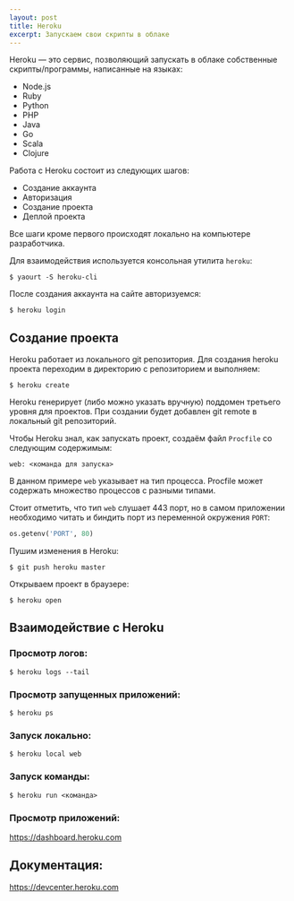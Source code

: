 ```yaml
---
layout: post
title: Heroku
excerpt: Запускаем свои скрипты в облаке
---
```


Heroku — это сервис, позволяющий запускать в облаке собственные скрипты/программы, написанные на языках:
- Node.js
- Ruby
- Python
- PHP
- Java
- Go
- Scala
- Clojure

Работа с Heroku состоит из следующих шагов:
- Создание аккаунта
- Авторизация
- Создание проекта
- Деплой проекта

Все шаги кроме первого происходят локально на компьютере разработчика.

Для взаимодействия используется консольная утилита `heroku`:

```
$ yaourt -S heroku-cli
```

После создания аккаунта на сайте авторизуемся:

```
$ heroku login
```

## Создание проекта
Heroku работает из локального git репозитория. Для создания heroku проекта переходим в директорию с репозиторием и выполняем:

```
$ heroku create
```

Heroku генерирует (либо можно указать вручную) поддомен третьего уровня для проектов. При создании будет добавлен git remote в локальный git репозиторий.

Чтобы Heroku знал, как запускать проект, создаём файл `Procfile` со следующим содержимым:

```
web: <команда для запуска>
```

В данном примере `web` указывает на тип процесса. Procfile может содержать множество процессов с разными типами.

Стоит отметить, что тип `web` слушает 443 порт, но в самом приложении необходимо читать и биндить порт из переменной окружения `PORT`:

```python
os.getenv('PORT', 80)
```

Пушим изменения в Heroku:

```
$ git push heroku master
```

Открываем проект в браузере:

```
$ heroku open
```

## Взаимодействие с Heroku
### Просмотр логов:
```
$ heroku logs --tail
```

### Просмотр запущенных приложений:
```
$ heroku ps
```

### Запуск локально:
```
$ heroku local web
```

### Запуск команды:
```
$ heroku run <команда>
```

### Просмотр приложений:
<https://dashboard.heroku.com>

## Документация:
<https://devcenter.heroku.com>
